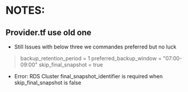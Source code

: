 # NOTES:
## Provider.tf use old one 
* Still Issues with below three we commandes preferred but no luck  
 > backup_retention_period = 1
 > preferred_backup_window = "07:00-09:00"
 > skip_final_snapshot       = true
 
* Error: RDS Cluster final_snapshot_identifier is required when skip_final_snapshot is false